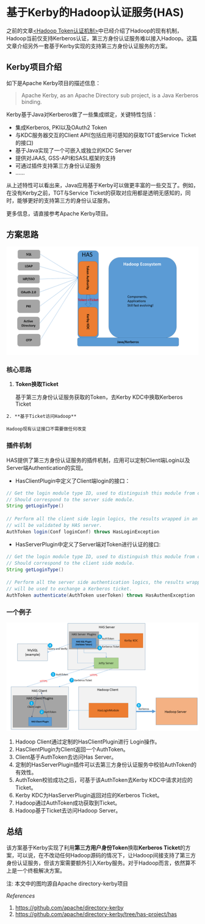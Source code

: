 # 基于Kerby的Hadoop认证服务(HAS)

之前的文章[<Hadoop Token认证机制>](http://www.nosqlnotes.com/technotes/hadoop-tas/)中已经介绍了Hadoop的现有机制，Hadoop当前仅支持Kerberos认证，第三方身份认证服务难以接入Hadoop。这篇文章介绍另外一套基于Kerby实现的支持第三方身份认证服务的方案。

## Kerby项目介绍

如下是Apache Kerby项目的描述信息：

> Apache Kerby, as an Apache Directory sub project, is a Java Kerberos binding.

Kerby基于Java对Kerberos做了一些集成绑定，关键特性包括：

* 集成Kerberos, PKI以及OAuth2 Token
* 与KDC服务器交互的Client API(包括应用可感知的获取TGT或Service Ticket的接口)
* 基于Java实现了一个可嵌入或独立的KDC Server
* 提供对JAAS, GSS-API和SASL框架的支持
* 可通过插件支持第三方身份认证服务
* ......

从上述特性可以看出来，Java应用基于Kerby可以做更丰富的一些交互了。例如，在没有Kerby之前，TGT与Service Ticket的获取对应用都是透明无感知的，同时，能够更好的支持第三方的身份认证服务。

更多信息，请直接参考Apache Kerby项目。

## 方案思路

![has-overall](has-overall.png)

### 核心思路

 1.  **Token换取Ticket** 

     基于第三方身份认证服务获取的Token，去Kerby KDC中换取Kerberos Ticket

	2. **基于Ticket访问Hadoop**

    Hadoop现有认证接口不需要做任何改变

### 插件机制

HAS提供了第三方身份认证服务的插件机制，应用可以定制Client端Login以及Server端Authentication的实现。

* HasClientPlugin中定义了Client端login的接口：

```java
// Get the login module type ID, used to distinguish this module from others. 
// Should correspond to the server side module.
String getLoginType()

// Perform all the client side login logics, the results wrapped in an AuthToken, 
// will be validated by HAS server.
AuthToken login(Conf loginConf) throws HasLoginException
```

* HasServerPlugin中定义了Server端对Token进行认证的接口:

```java
// Get the login module type ID, used to distinguish this module from others. 
// Should correspond to the client side module.
String getLoginType()

// Perform all the server side authentication logics, the results wrapped in an AuthToken, 
// will be used to exchange a Kerberos ticket.
AuthToken authenticate(AuthToken userToken) throws HasAuthenException
```

### 一个例子

![has-design](has-design.png)

1. Hadoop Client通过定制的HasClientPlugin进行 Login操作。
2. HasClientPlugin为Client返回一个AuthToken。
3. Client基于AuthToken去访问Has Server。
4. 定制的HasServerPlugin插件可以去第三方身份认证服务中校验AuthToken的有效性。
5. AuthToken校验成功之后，可基于该AuthToken去Kerby KDC中请求对应的Ticket。
6. Kerby KDC为HasServerPlugin返回对应的Kerberos Ticket。
7. Hadoop通过AuthToken成功获取到Ticket。
8. Hadoop基于Ticket去访问Hadoop Server。

## 总结

该方案基于Kerby实现了利用**第三方用户身份Token**换取**Kerberos Ticket**的方案，可以说，在不改动任何Hadoop源码的情况下，让Hadoop间接支持了第三方身份认证服务，但该方案需要额外引入Kerby服务。对于Hadoop而言，依然算不上是一个终极解决方案。

注: 本文中的图均源自Apache directory-kerby项目

*References*

1. https://github.com/apache/directory-kerby
2. https://github.com/apache/directory-kerby/tree/has-project/has